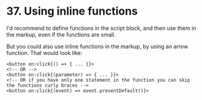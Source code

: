 # 37. Using inline functions

I'd recommend to define functions in the script block, and then use them in the markup, even if the functions are small.

But you could also use inline functions in the markup, by using an arrow function.
That would look like:

```svelte
<button on:click{() => { ... }}>
<!-- OR -->
<button on:click{(parameter) => { ... }}>
<!-- OR if you have only one statement in the function you can skip the functions curly braces -->
<button on:click{(event) => event.preventDefault()}>
```

